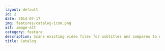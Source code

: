 ```yaml
---
layout: default
id: 2
date: 2014-07-17
img: features/catalog-icon.png
alt: image-alt
category: feature
description: Scans existing video files for subtitles and compares to uploaded to find media matches
title: Catalog
---
```

